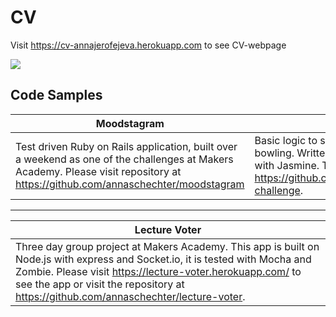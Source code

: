 CV
==
Visit https://cv-annajerofejeva.herokuapp.com to see CV-webpage 

<img src="https://s3-eu-west-1.amazonaws.com/annas-first-test-bucket/CV.png">

Code Samples
------------
Moodstagram | Bowling   
----------- | ------------- 
Test driven Ruby on Rails application, built over a weekend as one of the challenges at Makers Academy. Please visit repository at https://github.com/annaschechter/moodstagram | Basic logic to score a game of 10 pin bowling. Writter in JavaScript and tested with Jasmine. To view the code please visit https://github.com/annaschechter/bowling-challenge.
-----------------------
Lecture Voter |
------------- |
 Three day group project at Makers Academy. This app is built on Node.js with express and Socket.io, it is tested with Mocha and Zombie. Please visit https://lecture-voter.herokuapp.com/ to see the app or visit the repository at https://github.com/annaschechter/lecture-voter. | 
